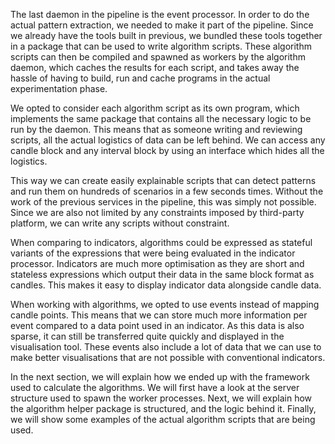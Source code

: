 <!-- Introduction and purpose -->

The last daemon in the pipeline is the event processor. In order to do the actual pattern extraction, we needed to make it part of the pipeline. Since we already have the tools built in previous, we bundled these tools together in a package that can be used to write algorithm scripts. These algorithm scripts can then be compiled and spawned as workers by the algorithm daemon, which caches the results for each script, and takes away the hassle of having to build, run and cache programs in the actual experimentation phase.

We opted to consider each algorithm script as its own program, which implements the same package that contains all the necessary logic to be run by the daemon. This means that as someone writing and reviewing scripts, all the actual logistics of data can be left behind. We can access any candle block and any interval block by using an interface which hides all the logistics.

This way we can create easily explainable scripts that can detect patterns and run them on hundreds of scenarios in a few seconds times. Without the work of the previous services in the pipeline, this was simply not possible. Since we are also not limited by any constraints imposed by third-party platform, we can write any scripts without constraint.

When comparing to indicators, algorithms could be expressed as stateful variants of the expressions that were being evaluated in the indicator processor. Indicators are much more optimisation as they are short and stateless expressions which output their data in the same block format as candles. This makes it easy to display indicator data alongside candle data.

When working with algorithms, we opted to use events instead of mapping candle points. This means that we can store much more information per event compared to a data point used in an indicator. As this data is also sparse, it can still be transferred quite quickly and displayed in the visualisation tool. These events also include a lot of data that we can use to make better visualisations that are not possible with conventional indicators.

In the next section, we will explain how we ended up with the framework used to calculate the algorithms. We will first have a look at the server structure used to spawn the worker processes. Next, we will explain how the algorithm helper package is structured, and the logic behind it. Finally, we will show some examples of the actual algorithm scripts that are being used.

